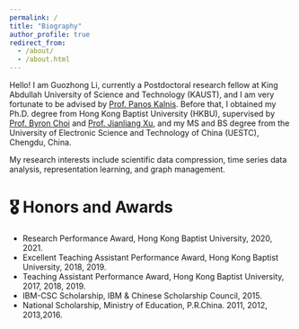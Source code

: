 ```yaml
---
permalink: /
title: "Biography"
author_profile: true
redirect_from: 
  - /about/
  - /about.html
---
```


Hello! I am Guozhong Li, currently a Postdoctoral research fellow at King Abdullah University of Science and Technology (KAUST), and I am very fortunate to be advised by [Prof. Panos Kalnis](https://scholar.google.com/citations?user=-NdSrrYAAAAJ). 
Before that, I obtained my Ph.D. degree from Hong Kong Baptist University (HKBU), supervised by [Prof. Byron Choi](https://www.comp.hkbu.edu.hk/~bchoi/) and [Prof. Jianliang Xu](https://www.comp.hkbu.edu.hk/~xujl/), and my MS and BS degree from the University of Electronic Science and Technology of China (UESTC), Chengdu, China. 

My research interests include scientific data compression, time series data analysis, representation learning, and graph management.


# 🎖 Honors and Awards

- Research Performance Award, Hong Kong Baptist University, 2020, 2021.
- Excellent Teaching Assistant Performance Award, Hong Kong Baptist University, 2018, 2019.
- Teaching Assistant Performance Award, Hong Kong Baptist University, 2017, 2018, 2019.
- IBM-CSC Scholarship, IBM \& Chinese Scholarship Council, 2015.
- National Scholarship, Ministry of Education, P.R.China. 2011, 2012, 2013,2016.
